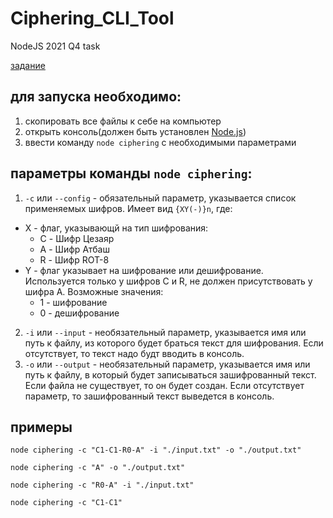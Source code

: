 # Ciphering_CLI_Tool
NodeJS 2021 Q4 task

[задание](https://github.com/rolling-scopes-school/basic-nodejs-course/blob/master/descriptions/ciphering-cli-tool.md)

## для запуска необходимо:
1. скопировать все файлы к себе на компьютер
2. открыть консоль(должен быть установлен [Node.js](https://nodejs.org/en/))
3. ввести команду `node ciphering` с необходимыми параметрами

## параметры команды `node ciphering`:
1. `-c` или `--config` - обязательный параметр, указывается список применяемых шифров. Имеет вид `{XY(-)}n`, где:
  * X - флаг, указывающй на тип шифрования:
    * C - Шифр Цезаяр
    * A - Шифр Атбаш
    * R - Шифр ROT-8 
  * Y - флаг указывает на шифрование или дешифрование. Используется только у шифров C и R, не должен присутствовать у шифра A. Возможные значения:
    * 1 - шифрование
    * 0 - дешифрование
 2. `-i` или `--input` - необязательный параметр, указывается имя или путь к файлу, из которого будет браться текст для шифрования. Если отсутствует, то текст надо будт вводить в консоль.
 3.  `-o` или `--output` - необязательный параметр, указывается имя или путь к файлу, в который будет записываться зашифрованный текст. Если файла не существует, то он будет создан. Если отсутствует параметр, то зашифрованный текст выведется в консоль.

## примеры
```
node ciphering -c "C1-C1-R0-A" -i "./input.txt" -o "./output.txt"
```
```
node ciphering -c "A" -o "./output.txt"
```
```
node ciphering -c "R0-A" -i "./input.txt"
```
```
node ciphering -c "C1-C1"
```
